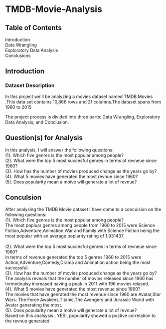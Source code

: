 # TMDB-Movie-Analysis
## Table of Contents </br>
Introduction </br>
Data Wrangling </br>
Exploratory Data Analysis </br>
Conclusions </br>

## Introduction </br>
### Dataset Description </br>
In this project we'll be analyzing a movies dataset named TMDB Movies .This data set contains 10,866 rows and 21 columns.The dataset spans from 1960 to 2015

The project process is divided into three parts: Data Wrangling, Exploratory Data Analysis, and Conclusion.</br>
## Question(s) for Analysis</br>
In this analysis, I will answer the following questions:</br>
(1). Which five genres is the most popular among people?</br>
(2). What were the top 5 most succesful genres in terms of revneue since 1960?</br>
(3). How has the number of movies produced change as the years go by?</br>
(4). What 5 movies have generated the most revnue since 1960?</br>
(5). Does popularity mean a moive will generate a lot of revnue?</br>

## Conculsion</br>
After analysing the TMDB Movie dataset I have come to a conculsion on the following questions:<br>
(1). Which  five genres is the most popular among people?<br>
      The most popluar genres among people from 1960 to 2015 were Science Fiction,Adventure,Animation,War and Family with Science Fiction being the most popular with an average poplarity rating of 1.931437.<br>        
(2). What were the top 5 most succesful genres in terms of revneue since 1960?<br>
       In terms of revenue generated the top 5 genres  1960 to 2015 were Action,Adventure,Comedy,Drama and Animation action being the most successful.<br>
(3). How has the number of movies produced change as the years go by?<br>
        The analysis reveals that the number of movies released since 1960 has tremedoulsy increased having a peak in 2011 with 196 movies relased.<br>
(4). What 5  movies have generated the most revenue since 1960?<br>
      The movies that have genrated the most revenue since 1960 are  Avatar,Star Wars: The Force Awakens,Titanic,The Avengers and Jurassic World with Avatar generating the most.<br>
(5). Does popularity mean a moive will generate a lot of revnue?<br>
        Based on this analsysis , YES!, popularity showed a postive correlation to the revnue generated.
